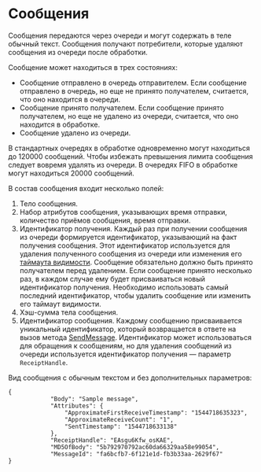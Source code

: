 # Сообщения

Сообщения передаются через очереди и могут содержать в теле обычный текст. Сообщения получают потребители, которые удаляют сообщения из очереди после обработки.

Сообщение может находиться в трех состояниях:

* Сообщение отправлено в очередь отправителем. Если сообщение отправлено в очередь, но еще не принято получателем, считается, что оно находится в очереди.
* Сообщение принято получателем. Если сообщение принято получателем, но еще не удалено из очереди, считается, что оно находится в обработке.
* Сообщение удалено из очереди.

В стандартных очередях в обработке одновременно могут находиться до 120000 сообщений. Чтобы избежать превышения лимита сообщения следует вовремя удалять из очереди. В очередях FIFO в обработке могут находиться 20000 сообщений. 

В состав сообщения входит несколько полей:

1. Тело сообщения.
1. Набор атрибутов сообщения, указывающих время отправки, количество приёмов сообщения, время отправки.
1. Идентификатор получения. Каждый раз при получении сообщения из очереди формируется идентификатор, указывающий на факт получения сообщения. Этот идентификатор используется для удаления полученного сообщения из очереди или изменения его [таймаута видимости](visibility-timeout.md). Сообщение обязательно должно быть принято получателем перед удалением. Если сообщение принято несколько раз, в каждом случае ему будет присваиваться новый идентификатор получения. Необходимо использовать самый последний идентификатор, чтобы удалить сообщение или изменить его таймаут видимости.
1. Хэш-сумма тела сообщения.
1. Идентификатор сообщения. Каждому сообщению присваивается уникальный идентификатор, который возвращается в ответе на вызов метода [SendMessage](../api-ref/message/SendMessage.md). Идентификатор может использоваться для обращения к сообщениям, но для удаления сообщений из очереди используется идентификатор получения — параметр `ReceiptHandle`. 

Вид сообщения с обычным текстом и без дополнительных параметров:

~~~
{
            "Body": "Sample message", 
            "Attributes": {
                "ApproximateFirstReceiveTimestamp": "1544718635323", 
                "ApproximateReceiveCount": "1", 
                "SentTimestamp": "1544718633138"
            }, 
            "ReceiptHandle": "EAsgu6Kfw_osKAE", 
            "MD5OfBody": "5b792970792ac60da66329aa58e99054", 
            "MessageId": "fa6bcfb7-6f121e1d-fb3b33aa-2629f67"
}
~~~
